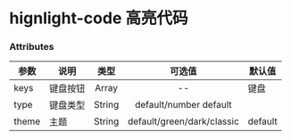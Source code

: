 # hignlight-code 高亮代码

<demo-block 
title="示例"
description="高亮代码">
  <md-highlight-code></md-highlight-code>
  <highlight-code slot="highlight" lang="vue">
<!-- <<< @/docs/.vuepress/components/md/hignlight-code.vue -->
  </highlight-code>
</demo-block>


### Attributes
参数 | 说明 | 类型 | 可选值 |	默认值
| --------  | ------- | :------: | :------: |--
keys | 键盘按钮 |	Array	| -- | 键盘
type | 键盘类型 |	String	| default/number	default
theme | 主题 | String | default/green/dark/classic | default


<start />
<vssue/>